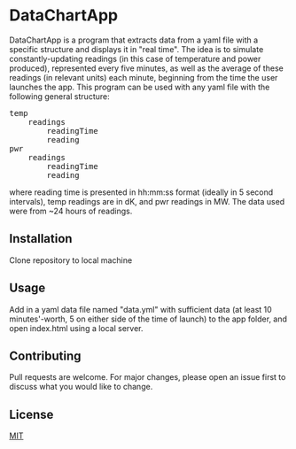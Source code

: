 # DataChartApp

DataChartApp is a program that extracts data from a yaml file with a specific structure and displays it in "real time". The idea is to simulate constantly-updating readings (in this case of temperature and power produced), represented every five minutes, as well as the average of these readings (in relevant units) each minute, beginning from the time the user launches the app. This program can be used with any yaml file with the following general structure: 
<pre>
temp
    readings
        readingTime
        reading
pwr
    readings
        readingTime
        reading
</pre>
where reading time is presented in hh:mm:ss format (ideally in 5 second intervals), temp readings are in dK, and pwr readings in MW. The data used were from ~24 hours of readings.

## Installation

Clone repository to local machine

## Usage
Add in a yaml data file named "data.yml" with sufficient data (at least 10 minutes'-worth, 5 on either side of the time of launch) to the app folder, and open index.html using a local server.

## Contributing
Pull requests are welcome. For major changes, please open an issue first to discuss what you would like to change.

## License
[MIT](https://choosealicense.com/licenses/mit/)